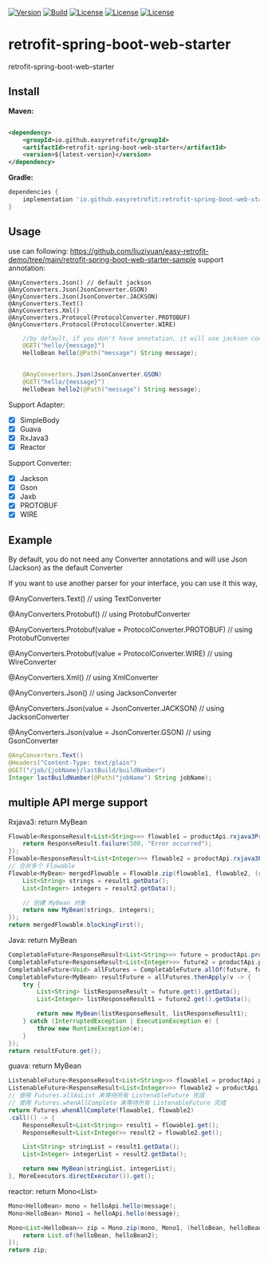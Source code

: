 [![Version](https://img.shields.io/maven-central/v/io.github.easyretrofit/retrofit-spring-boot-web-starter?logo=apache-maven&style=flat-square)](https://central.sonatype.com/artifact/io.github.easyretrofit/retrofit-spring-boot-web-starter)
[![Build](https://github.com/easyretrofit/retrofit-spring-boot-web-starter/actions/workflows/build.yml/badge.svg)](https://github.com/easyretrofit/retrofit-spring-boot-web-starter/actions/workflows/build.yml/badge.svg)
[![License](https://img.shields.io/github/license/easyretrofit/spring-boot-starter.svg)](http://www.apache.org/licenses/LICENSE-2.0)
[![License](https://img.shields.io/badge/JDK-8+-4EB1BA.svg)](https://docs.oracle.com/javase/8/)
[![License](https://img.shields.io/badge/spring--boot-2.0.0+-green.svg)]()



# retrofit-spring-boot-web-starter
retrofit-spring-boot-web-starter

## Install

**Maven:**

```xml

<dependency>
    <groupId>io.github.easyretrofit</groupId>
    <artifactId>retrofit-spring-boot-web-starter</artifactId>
    <version>${latest-version}</version>
</dependency>
```

**Gradle:**

```groovy
dependencies {
    implementation 'io.github.easyretrofit:retrofit-spring-boot-web-starter:${latest-version}'
}
```

## Usage
use can following:
https://github.com/liuziyuan/easy-retrofit-demo/tree/main/retrofit-spring-boot-web-starter-sample
support annotation:
```text
@AnyConverters.Json() // default jackson
@AnyConverters.Json(JsonConverter.GSON)
@AnyConverters.Json(JsonConverter.JACKSON)
@AnyConverters.Text()
@AnyConverters.Xml()
@AnyConverters.Protocol(ProtocolConverter.PROTOBUF)
@AnyConverters.Protocol(ProtocolConverter.WIRE)

```
```java
    //by default, if you don't have annotation, it will use jackson converter
    @GET("hello/{message}")
    HelloBean hello(@Path("message") String message);


    @AnyConverters.Json(JsonConverter.GSON)
    @GET("hello/{message}")
    HelloBean hello2(@Path("message") String message);
```

Support Adapter:

- [x] SimpleBody
- [x] Guava
- [x] RxJava3
- [x] Reactor

Support Converter:

- [x] Jackson
- [x] Gson
- [x] Jaxb
- [x] PROTOBUF
- [x] WIRE

##  Example

By default, you do not need any Converter annotations and will use Json (Jackson) as the default Converter

If you want to use another parser for your interface, you can use it this way,

@AnyConverters.Text() // using TextConverter

@AnyConverters.Protobuf() // using ProtobufConverter

@AnyConverters.Protobuf(value = ProtocolConverter.PROTOBUF) // using ProtobufConverter

@AnyConverters.Protobuf(value = ProtocolConverter.WIRE) // using WireConverter

@AnyConverters.Xml() // using XmlConverter

@AnyConverters.Json() // using JacksonConverter

@AnyConverters.Json(value = JsonConverter.JACKSON) // using JacksonConverter

@AnyConverters.Json(value = JsonConverter.GSON) // using GsonConverter

```java
@AnyConverters.Text()
@Headers("Content-Type: text/plain")
@GET("/job/{jobName}/lastBuild/buildNumber")
Integer lastBuildNumber(@Path("jobName") String jobName);
```


## multiple API merge support
Rxjava3: return MyBean

```java
Flowable<ResponseResult<List<String>>> flowable1 = productApi.rxjava3Products().onErrorReturn(throwable -> {
    return ResponseResult.failure(500, "Error occurred");
});
Flowable<ResponseResult<List<Integer>>> flowable2 = productApi.rxjava3ProductsInt();
// 合并多个 Flowable
Flowable<MyBean> mergedFlowable = Flowable.zip(flowable1, flowable2, (result1, result2) -> {
    List<String> strings = result1.getData();
    List<Integer> integers = result2.getData();

    // 创建 MyBean 对象
    return new MyBean(strings, integers);
});
return mergedFlowable.blockingFirst();
```

Java: return MyBean
```java
CompletableFuture<ResponseResult<List<String>>> future = productApi.productsAsync();
CompletableFuture<ResponseResult<List<Integer>>> future2 = productApi.productsAsyncInt();
CompletableFuture<Void> allFutures = CompletableFuture.allOf(future, future2);
CompletableFuture<MyBean> resultFuture = allFutures.thenApply(v -> {
    try {
        List<String> listResponseResult = future.get().getData();
        List<Integer> listResponseResult1 = future2.get().getData();

        return new MyBean(listResponseResult, listResponseResult1);
    } catch (InterruptedException | ExecutionException e) {
        throw new RuntimeException(e);
    }
});
return resultFuture.get();
```

guava: return MyBean
```java
ListenableFuture<ResponseResult<List<String>>> flowable1 = productApi.productGuava();
ListenableFuture<ResponseResult<List<Integer>>> flowable2 = productApi.productGuavaInt();
// 使用 Futures.allAsList 来等待所有 ListenableFuture 完成
// 使用 Futures.whenAllComplete 来等待所有 ListenableFuture 完成
return Futures.whenAllComplete(flowable1, flowable2)
.call(() -> {
    ResponseResult<List<String>> result1 = flowable1.get();
    ResponseResult<List<Integer>> result2 = flowable2.get();

    List<String> stringList = result1.getData();
    List<Integer> integerList = result2.getData();

    return new MyBean(stringList, integerList);
}, MoreExecutors.directExecutor()).get();
```

reactor: return Mono<List<HelloBean>>
```java
Mono<HelloBean> mono = helloApi.hello(message);
Mono<HelloBean> Mono1 = helloApi.hello(message);

Mono<List<HelloBean>> zip = Mono.zip(mono, Mono1, (helloBean, helloBean2) -> {
    return List.of(helloBean, helloBean2);
});
return zip;
```


